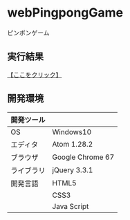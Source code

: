 # webPingpongGame
ピンポンゲーム

## 実行結果
[【ここをクリック】](https://xekid78.github.io/webPingpongGame/)

## 開発環境
| 開発ツール |  |
|:-|:-|
| OS | Windows10 |
| エディタ | Atom 1.28.2 |
| ブラウザ | Google Chrome 67 |
| ライブラリ | jQuery 3.3.1 |
| 開発言語 | HTML5 |
| | CSS3 |
| | Java Script |

